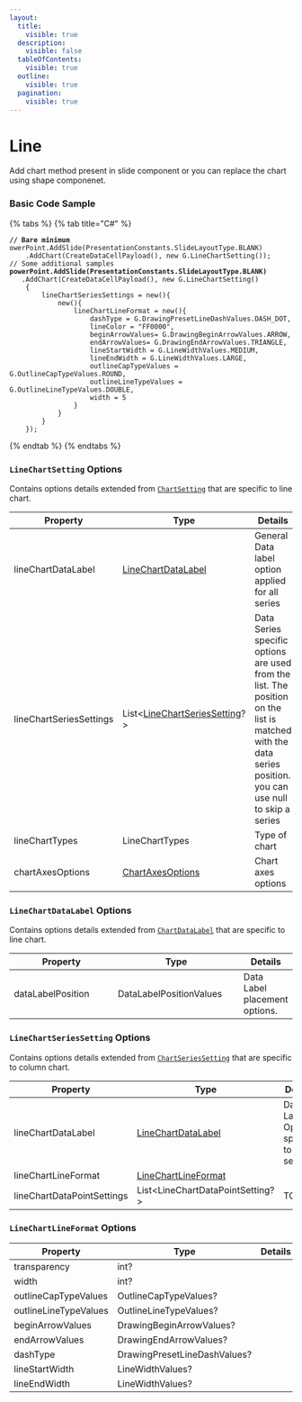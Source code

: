 ```yaml
---
layout:
  title:
    visible: true
  description:
    visible: false
  tableOfContents:
    visible: true
  outline:
    visible: true
  pagination:
    visible: true
---
```


# Line

Add chart method present in slide component or you can replace the chart using shape componenet.

### Basic Code Sample

{% tabs %}
{% tab title="C#" %}
<pre class="language-csharp"><code class="lang-csharp"><strong>// Bare minimum
</strong>owerPoint.AddSlide(PresentationConstants.SlideLayoutType.BLANK)
	.AddChart(CreateDataCellPayload(), new G.LineChartSetting());
// Some additional samples
<strong>powerPoint.AddSlide(PresentationConstants.SlideLayoutType.BLANK)
</strong>	.AddChart(CreateDataCellPayload(), new G.LineChartSetting()
	{
		lineChartSeriesSettings = new(){
			new(){
				lineChartLineFormat = new(){
					dashType = G.DrawingPresetLineDashValues.DASH_DOT,
					lineColor = "FF0000",
					beginArrowValues= G.DrawingBeginArrowValues.ARROW,
					endArrowValues= G.DrawingEndArrowValues.TRIANGLE,
					lineStartWidth = G.LineWidthValues.MEDIUM,
					lineEndWidth = G.LineWidthValues.LARGE,
					outlineCapTypeValues = G.OutlineCapTypeValues.ROUND,
					outlineLineTypeValues = G.OutlineLineTypeValues.DOUBLE,
					width = 5
				}
			}
		}
	});
</code></pre>
{% endtab %}
{% endtabs %}

### `LineChartSetting` Options

Contains options details extended from [`ChartSetting`](./#chartsetting-options) that are specific to line chart.

<table><thead><tr><th width="231">Property</th><th width="262">Type</th><th>Details</th></tr></thead><tbody><tr><td>lineChartDataLabel</td><td><a href="line.md#linechartdatalabel-options">LineChartDataLabel</a></td><td>General Data label option applied for all series</td></tr><tr><td>lineChartSeriesSettings</td><td>List&#x3C;<a href="line.md#linechartseriessetting-options">LineChartSeriesSetting</a>?></td><td>Data Series specific options are used from the list. The position on the list is matched with the data series position. you can use null to skip a series</td></tr><tr><td>lineChartTypes</td><td>LineChartTypes</td><td>Type of chart</td></tr><tr><td>chartAxesOptions</td><td><a href="./#chartaxesoptions-options">ChartAxesOptions</a></td><td>Chart axes options</td></tr></tbody></table>

### `LineChartDataLabel` Options

Contains options details extended from [`ChartDataLabel`](./#chartdatalabel-options) that are specific to line chart.

<table><thead><tr><th width="191">Property</th><th width="222">Type</th><th>Details</th></tr></thead><tbody><tr><td>dataLabelPosition</td><td>DataLabelPositionValues</td><td>Data Label placement options.</td></tr></tbody></table>

### `LineChartSeriesSetting` Options

Contains options details extended from [`ChartSeriesSetting`](./#chartseriessetting-options) that are specific to column chart.

<table><thead><tr><th width="258">Property</th><th width="292">Type</th><th>Details</th></tr></thead><tbody><tr><td>lineChartDataLabel</td><td><a href="line.md#linechartdatalabel-options">LineChartDataLabel</a></td><td>Data Label Option specific to one series</td></tr><tr><td>lineChartLineFormat</td><td><a href="line.md#linechartlineformat-options">LineChartLineFormat</a></td><td></td></tr><tr><td>lineChartDataPointSettings</td><td>List&#x3C;LineChartDataPointSetting?></td><td>TODO</td></tr></tbody></table>

### `LineChartLineFormat` Options

<table><thead><tr><th width="213">Property</th><th width="270">Type</th><th>Details</th></tr></thead><tbody><tr><td>transparency</td><td>int?</td><td></td></tr><tr><td>width</td><td>int?</td><td></td></tr><tr><td>outlineCapTypeValues</td><td>OutlineCapTypeValues?</td><td></td></tr><tr><td>outlineLineTypeValues</td><td>OutlineLineTypeValues?</td><td></td></tr><tr><td>beginArrowValues</td><td>DrawingBeginArrowValues?</td><td></td></tr><tr><td>endArrowValues</td><td>DrawingEndArrowValues?</td><td></td></tr><tr><td>dashType</td><td>DrawingPresetLineDashValues?</td><td></td></tr><tr><td>lineStartWidth</td><td>LineWidthValues?</td><td></td></tr><tr><td>lineEndWidth</td><td>LineWidthValues?</td><td></td></tr></tbody></table>
